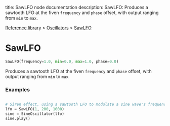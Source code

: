 title: SawLFO node documentation
description: SawLFO: Produces a sawtooth LFO at the fiven `frequency` and `phase` offset, with output ranging from `min` to `max`.

[Reference library](../index.md) > [Oscillators](index.md) > [SawLFO](sawlfo.md)

# SawLFO

```python
SawLFO(frequency=1.0, min=0.0, max=1.0, phase=0.0)
```

Produces a sawtooth LFO at the fiven `frequency` and `phase` offset, with output ranging from `min` to `max`.

### Examples

```python

# Siren effect, using a sawtooth LFO to modulate a sine wave's frequency
lfo = SawLFO(1, 200, 1000)
sine = SineOscillator(lfo)
sine.play()
```